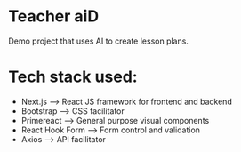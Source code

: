 # Teacher aiD

Demo project that uses AI to create lesson plans.

# Tech stack used:

- Next.js --> React JS framework for frontend and backend
- Bootstrap --> CSS facilitator
- Primereact --> General purpose visual components
- React Hook Form --> Form control and validation
- Axios --> API facilitator
